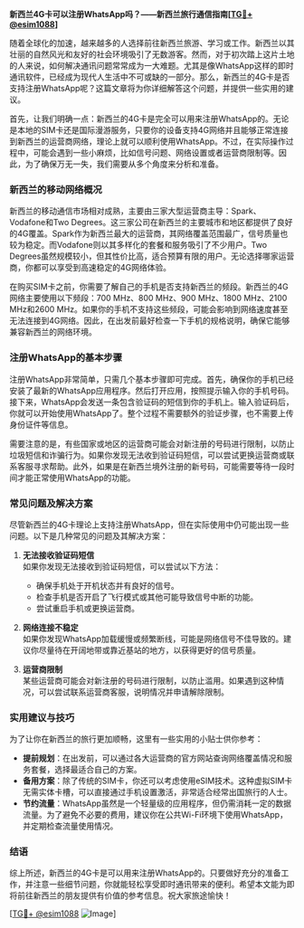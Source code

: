 **新西兰4G卡可以注册WhatsApp吗？——新西兰旅行通信指南[[TG💪+ @esim1088](https://t.me/s/esim1088)]**

随着全球化的加速，越来越多的人选择前往新西兰旅游、学习或工作。新西兰以其壮丽的自然风光和友好的社会环境吸引了无数游客。然而，对于初次踏上这片土地的人来说，如何解决通讯问题常常成为一大难题。尤其是像WhatsApp这样的即时通讯软件，已经成为现代人生活中不可或缺的一部分。那么，新西兰的4G卡是否支持注册WhatsApp呢？这篇文章将为你详细解答这个问题，并提供一些实用的建议。

首先，让我们明确一点：新西兰的4G卡是完全可以用来注册WhatsApp的。无论是本地的SIM卡还是国际漫游服务，只要你的设备支持4G网络并且能够正常连接到新西兰的运营商网络，理论上就可以顺利使用WhatsApp。不过，在实际操作过程中，可能会遇到一些小麻烦，比如信号问题、网络设置或者运营商限制等。因此，为了确保万无一失，我们需要从多个角度来分析和准备。

### 新西兰的移动网络概况

新西兰的移动通信市场相对成熟，主要由三家大型运营商主导：Spark、Vodafone和Two Degrees。这三家公司在新西兰的主要城市和地区都提供了良好的4G覆盖。Spark作为新西兰最大的运营商，其网络覆盖范围最广，信号质量也较为稳定。而Vodafone则以其多样化的套餐和服务吸引了不少用户。Two Degrees虽然规模较小，但其性价比高，适合预算有限的用户。无论选择哪家运营商，你都可以享受到高速稳定的4G网络体验。

在购买SIM卡之前，你需要了解自己的手机是否支持新西兰的频段。新西兰的4G网络主要使用以下频段：700 MHz、800 MHz、900 MHz、1800 MHz、2100 MHz和2600 MHz。如果你的手机不支持这些频段，可能会影响到网络速度甚至无法连接到4G网络。因此，在出发前最好检查一下手机的规格说明，确保它能够兼容新西兰的网络环境。

### 注册WhatsApp的基本步骤

注册WhatsApp非常简单，只需几个基本步骤即可完成。首先，确保你的手机已经安装了最新的WhatsApp应用程序。然后打开应用，按照提示输入你的手机号码。接下来，WhatsApp会发送一条包含验证码的短信到你的手机上。输入验证码后，你就可以开始使用WhatsApp了。整个过程不需要额外的验证步骤，也不需要上传身份证件等信息。

需要注意的是，有些国家或地区的运营商可能会对新注册的号码进行限制，以防止垃圾短信和诈骗行为。如果你发现无法收到验证码短信，可以尝试更换运营商或联系客服寻求帮助。此外，如果是在新西兰境外注册的新号码，可能需要等待一段时间才能正常使用WhatsApp的功能。

### 常见问题及解决方案

尽管新西兰的4G卡理论上支持注册WhatsApp，但在实际使用中仍可能出现一些问题。以下是几种常见的问题及其解决方案：

1. **无法接收验证码短信**  
   如果你发现无法接收到验证码短信，可以尝试以下方法：
   - 确保手机处于开机状态并有良好的信号。
   - 检查手机是否开启了飞行模式或其他可能导致信号中断的功能。
   - 尝试重启手机或更换运营商。

2. **网络连接不稳定**  
   如果你发现WhatsApp加载缓慢或频繁断线，可能是网络信号不佳导致的。建议你尽量待在开阔地带或靠近基站的地方，以获得更好的信号质量。

3. **运营商限制**  
   某些运营商可能会对新注册的号码进行限制，以防止滥用。如果遇到这种情况，可以尝试联系运营商客服，说明情况并申请解除限制。

### 实用建议与技巧

为了让你在新西兰的旅行更加顺畅，这里有一些实用的小贴士供你参考：

- **提前规划**：在出发前，可以通过各大运营商的官方网站查询网络覆盖情况和服务套餐，选择最适合自己的方案。
- **备用方案**：除了传统的SIM卡，你还可以考虑使用eSIM技术。这种虚拟SIM卡无需实体卡槽，可以直接通过手机设置激活，非常适合经常出国旅行的人士。
- **节约流量**：WhatsApp虽然是一个轻量级的应用程序，但仍需消耗一定的数据流量。为了避免不必要的费用，建议你在公共Wi-Fi环境下使用WhatsApp，并定期检查流量使用情况。

### 结语

综上所述，新西兰的4G卡是可以用来注册WhatsApp的。只要做好充分的准备工作，并注意一些细节问题，你就能轻松享受即时通讯带来的便利。希望本文能为即将前往新西兰的朋友提供有价值的参考信息。祝大家旅途愉快！

[[TG💪+ @esim1088](https://t.me/s/esim1088) ![Image](https://i.postimg.cc/4NQfJmqS/Snipaste-2025-05-13-00-14-12.png)]